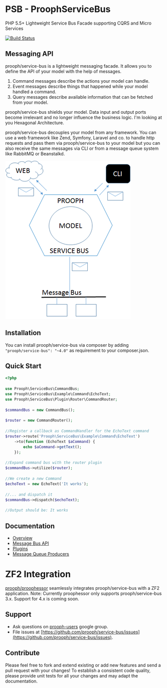 PSB - ProophServiceBus
======================

PHP 5.5+ Lightweight Service Bus Facade supporting CQRS and Micro Services

[![Build Status](https://travis-ci.org/prooph/service-bus.png?branch=master)](https://travis-ci.org/prooph/service-bus)

Messaging API
-------------

prooph/service-bus is a lightweight messaging facade.
It allows you to define the API of your model with the help of messages.

1. Command messages describe the actions your model can handle.
2. Event messages describe things that happened while your model handled a command.
3. Query messages describe available information that can be fetched from your model.

prooph/service-bus shields your model. Data input and output ports become irrelevant and no longer influence the business logic.
I'm looking at you Hexagonal Architecture.

prooph/service-bus decouples your model from any framework. You can use a
web framework like Zend, Symfony, Laravel and co. to handle http requests and pass them via prooph/service-bus to your model
but you can also receive the same messages via CLI or from a message queue system like RabbitMQ or Beanstalkd.

![psb_architecture](docs/img/psb_architecture.png)


Installation
------------

You can install prooph/service-bus via composer by adding `"prooph/service-bus": "~4.0"` as requirement to your composer.json.

Quick Start
-----------

```php
<?php

use Prooph\ServiceBus\CommandBus;
use Prooph\ServiceBus\Example\Command\EchoText;
use Prooph\ServiceBus\Plugin\Router\CommandRouter;

$commandBus = new CommandBus();

$router = new CommandRouter();

//Register a callback as CommandHandler for the EchoText command
$router->route('Prooph\ServiceBus\Example\Command\EchoText')
    ->to(function (EchoText $aCommand) {
        echo $aCommand->getText();
    });

//Expand command bus with the router plugin
$commandBus->utilize($router);

//We create a new Command
$echoText = new EchoText('It works');

//... and dispatch it
$commandBus->dispatch($echoText);

//Output should be: It works
```

Documentation
-------------

- [Overview](docs/service_bus_system.md)
- [Message Bus API](docs/message_bus.md)
- [Plugins](docs/plugins.md)
- [Message Queue Producers](docs/queue_producer.md)

# ZF2 Integration

[prooph/proophessor](https://github.com/prooph/proophessor) seamlessly integrates prooph/service-bus with a ZF2 application.
Note: Currently proophessor only supports prooph/service-bus 3.x. Support for 4.x is coming soon.

Support
-------

- Ask questions on [prooph-users](https://groups.google.com/forum/?hl=de#!forum/prooph) google group.
- File issues at [https://github.com/prooph/service-bus/issues](https://github.com/prooph/service-bus/issues).


Contribute
----------

Please feel free to fork and extend existing or add new features and send a pull request with your changes!
To establish a consistent code quality, please provide unit tests for all your changes and may adapt the documentation.
